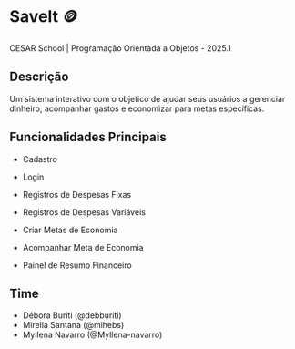 # SaveIt 🪙

CESAR School | Programação Orientada a Objetos - 2025.1

## Descrição
Um sistema interativo com o objetico de ajudar seus usuários a gerenciar dinheiro, acompanhar gastos e economizar para metas específicas.

## Funcionalidades Principais
- Cadastro

- Login

- Registros de Despesas Fixas

- Registros de Despesas Variáveis

- Criar Metas de Economia

- Acompanhar Meta de Economia

- Painel de Resumo Financeiro


## Time
- Débora Buriti (@debburiti)
- Mirella Santana (@mihebs)
- Myllena Navarro (@Myllena-navarro)
